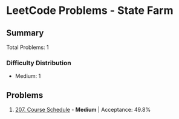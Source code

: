 # LeetCode Problems - State Farm

## Summary
Total Problems: 1

### Difficulty Distribution

- Medium: 1

## Problems

1. [207. Course Schedule](https://leetcode.com/problems/course-schedule/) - **Medium** | Acceptance: 49.8%